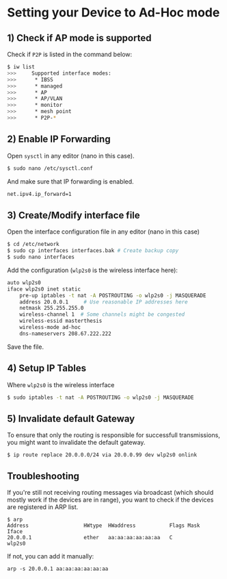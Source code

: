 # Setting your Device to Ad-Hoc mode
## 1) Check if AP mode is supported
Check if `P2P` is listed in the command below:
```bash
$ iw list
>>> 	Supported interface modes:
>>>		 * IBSS
>>>		 * managed
>>>		 * AP
>>>		 * AP/VLAN
>>>		 * monitor
>>>		 * mesh point
>>>      * P2P-*
```

## 2) Enable IP Forwarding
Open `sysctl` in any editor (nano in this case).
``` bash
$ sudo nano /etc/sysctl.conf
```
And make sure that IP forwarding is enabled.
```bash
net.ipv4.ip_forward=1
```

## 3) Create/Modify interface file
Open the interface configuration file in any editor (nano in this  case)
``` bash
$ cd /etc/network
$ sudo cp interfaces interfaces.bak # Create backup copy
$ sudo nano interfaces
```
Add the configuration (`wlp2s0` is the wireless interface here):
``` bash
auto wlp2s0
iface wlp2s0 inet static
    pre-up iptables -t nat -A POSTROUTING -o wlp2s0 -j MASQUERADE
    address 20.0.0.1     # Use reasonable IP addresses here
    netmask 255.255.255.0
    wireless-channel 1  # Some channels might be congested
    wireless-essid masterthesis
    wireless-mode ad-hoc
    dns-nameservers 208.67.222.222
```
Save the file.

## 4) Setup IP Tables
Where `wlp2s0` is the wireless interface
``` bash
$ sudo iptables -t nat -A POSTROUTING -o wlp2s0 -j MASQUERADE
```

## 5) Invalidate default Gateway
To ensure that only the routing is responsible for successfull transmissions, you might want to invalidate the default gateway.
```
$ ip route replace 20.0.0.0/24 via 20.0.0.99 dev wlp2s0 onlink
```

## Troubleshooting
If you're still not receiving routing messages via broadcast (which should mostly work if the devices are in range),
you want to check if the devices are registered in ARP list.

```
$ arp
Address                  HWtype  HWaddress           Flags Mask            Iface
20.0.0.1                 ether   aa:aa:aa:aa:aa:aa   C                     wlp2s0
```
If not, you can add it manually:
```
arp -s 20.0.0.1 aa:aa:aa:aa:aa:aa
```